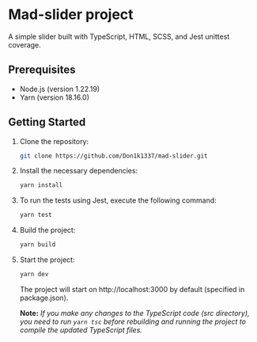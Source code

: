 # Mad-slider project

A simple slider built with TypeScript, HTML, SCSS, and Jest unittest coverage.

## Prerequisites

- Node.js (version 1.22.19)
- Yarn (version 18.16.0)

## Getting Started

1. Clone the repository:

   ```bash
   git clone https://github.com/Don1k1337/mad-slider.git
   ```
   
2. Install the necessary dependencies:
    ```bash
    yarn install
    ```
    
3. To run the tests using Jest, execute the following command:
   ```bash
   yarn test
   ```   
   
4. Build the project:
    ```bash
    yarn build
    ```

5. Start the project:
    ```bash
    yarn dev
    ```
   The project will start on http://localhost:3000 by default (specified in package.json).
   
   **Note:** _If you make any changes to the TypeScript code (src directory), you need to run ```yarn tsc``` before rebuilding and running the project to compile the updated TypeScript files._


